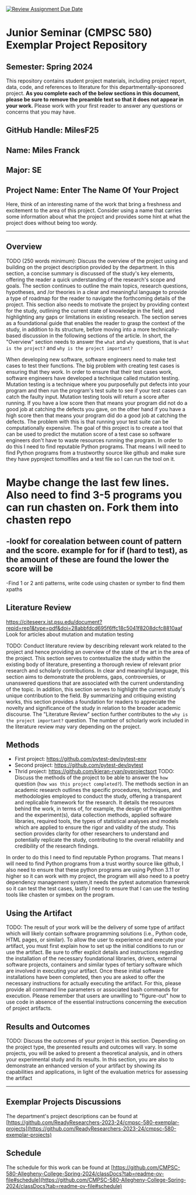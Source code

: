[![Review Assignment Due Date](https://classroom.github.com/assets/deadline-readme-button-24ddc0f5d75046c5622901739e7c5dd533143b0c8e959d652212380cedb1ea36.svg)](https://classroom.github.com/a/Y4rZMh1t)
# Junior Seminar (CMPSC 580) Exemplar Project Repository

## Semester: Spring 2024

This repository contains student project materials, including project report, data, code, and references to literature for this departmentally-sponsored project. __As you complete each of the below sections in this document, please be sure to remove the preamble text so that it does not appear in your work.__ Please work with your first reader to answer any questions or concerns that you may have.

## GitHub Handle: MilesF25

## Name: Miles Franck

## Major: SE

## Project Name: Enter The Name Of Your Project

Here, think of an interesting name of the work that bring a freshness and excitement to the area of this project. Consider using a name that carries some information about what the project and provides some hint at what the project does without being too wordy.

---

## Overview

TODO (250 words minimum): Discuss the overview of the project using and building on the project description provided by the department. In this section, a concise summary is discussed of the study's key elements, offering the reader a quick understanding of the research's scope and goals. The section continues to outline the main topics, research questions, hypotheses, and /or theories in a clear and meaningful language to provide a type of roadmap for the reader to navigate the forthcoming details of the project. This section also needs to motivate the project by providing context for the study, outlining the current state of knowledge in the field, and highlighting any gaps or limitations in existing research. The section serves as a foundational guide that enables the reader to grasp the context of the study, in addition to its structure, before moving into a more technically-based discussion in the following sections of the article. In short, the "Overview" section needs to answer the `what` and `why` questions, that is `what is the project?` and `why is the project important?`




When developing new software, software engineers need to make test cases to test their functions. The big problem with creating test cases is ensuring that they work. In order to ensure that their test cases work, software engineers have developed a technique called mutation testing. Mutation testing is a technique where you purposefully put defects into your program and then run the program's test suite to see if your test cases can catch the faulty input. Mutation testing tools will return a score after running. If you have a low score then that means your program did not do a good job at catching the defects you gave, on the other hand if you have a high score then that means your program did do a good job at catching the defects. The problem with this is that running your test suite can be computationally expensive. The goal of this project is to create a tool that can be used to predict the mutation score of a test case so software engineers don't have to waste resources running the program. In order to do this I need to find reputable Python programs. That means I will need to find Python programs from a trustworthy source like github and make sure they have pyproject tomolfiles and a test file so I can run the tool on it.
# Maybe change the last few lines. Also need to find 3-5 programs you can run chasten on. Fork them into chasten repo
-lookf for corealation between count of pattern and the score. example for for if (hard to  test), as the amount of these are found the lower the score will be
-
-Find 1 or 2 anti patterns, write code using chasten or symber to find them xpaths


## Literature Review
https://citeseerx.ist.psu.edu/document?repid=rep1&type=pdf&doi=28abbfdcd695f6ffc18c5041f8208dcfc8810aaf
Look for articles about mutation and mutation testing

TODO: Conduct literature review by describing relevant work related to the project and hence providing an overview of the state of the art in the area of the project. This section serves to contextualize the study within the existing body of literature, presenting a thorough review of relevant prior research and scholarly contributions. In clear and meaningful language, this section aims to demonstrate the problems, gaps, controversies, or unanswered questions that are associated with the current understanding of the topic. In addition, this section serves to highlight the current study's unique contribution to the field. By summarizing and critiquing existing works, this section provides a foundation for readers to appreciate the novelty and significance of the study in relation to the broader academic discourse. The "Literature Review" section further contributes to the `why is the project important?` question. The number of scholarly work included in the literature review may vary depending on the project.

## Methods


- First project: https://github.com/pytest-dev/pytest-env
- Second project: https://github.com/pytest-dev/pytest
- Thrid project: https://github.com/kieran-ryan/pyprojectsort
TODO: Discuss the methods of the project to be able to answer the `how` question (`how was this project completed?`). The methods section in an academic research outlines the specific procedures, techniques, and methodologies employed to conduct the study, offering a transparent and replicable framework for the research. It details the resources behind the work, in terms of, for example, the design of the algorithm and the experiment(s), data collection methods, applied software libraries, required tools, the types of statistical analyses and models which are applied to ensure the rigor and validity of the study. This section provides clarity for other researchers to understand and potentially replicate the study, contributing to the overall reliability and credibility of the research findings.

In order to do this I need to find reputable Python programs. That means I will need to find Python programs from a trust worthy source like github, I also need to ensure that these python programs are using Python 3.11 or higher so it can work with my project, the program will also need to a poetry dependency management system,it needs the pytest automation framewrok so it can test the test cases, lastly I need to ensure that I can use the testing tools like chasten or symbex on the program.

## Using the Artifact

TODO: The result of your work will be the delivery of some type of artifact which will likely contain software programming solutions (i.e., Python code, HTML pages, or similar). To allow the user to experience and execute your artifact, you must first explain how to set up the initial conditions to run or use the artifact. Be sure to offer explicit details and instructions regarding the installation of the necessary foundational libraries, drivers, external software projects, containers and similar types of tertiary software which are involved in executing your artifact. Once these initial software installations have been completed, then you are asked to offer the necessary instructions for actually executing the artifact. For this, please provide all command line parameters or associated bash commands for execution. Please remember that users are unwilling to "figure-out" how to use code in absence of the essential instructions concerning the execution of project artifacts.

## Results and Outcomes

TODO: Discuss the outcomes of your project in this section. Depending on the project type, the presented results and outcomes will vary. In some projects, you will be asked to present a theoretical analysis, and in others your experimental study and its results. In this section, you are also to demonstrate an enhanced version of your artifact by showing its capabilities and applications, in light of the evaluation metrics for assessing the artifact

---

## Exemplar Projects Discussions

The department's project descriptions can be found at [https://github.com/ReadyResearchers-2023-24/cmpsc-580-exemplar-projects](https://github.com/ReadyResearchers-2023-24/cmpsc-580-exemplar-projects)

## Schedule

The schedule for this work can be found at [https://github.com/CMPSC-580-Allegheny-College-Spring-2024/classDocs?tab=readme-ov-file#schedule](https://github.com/CMPSC-580-Allegheny-College-Spring-2024/classDocs?tab=readme-ov-file#schedule)
